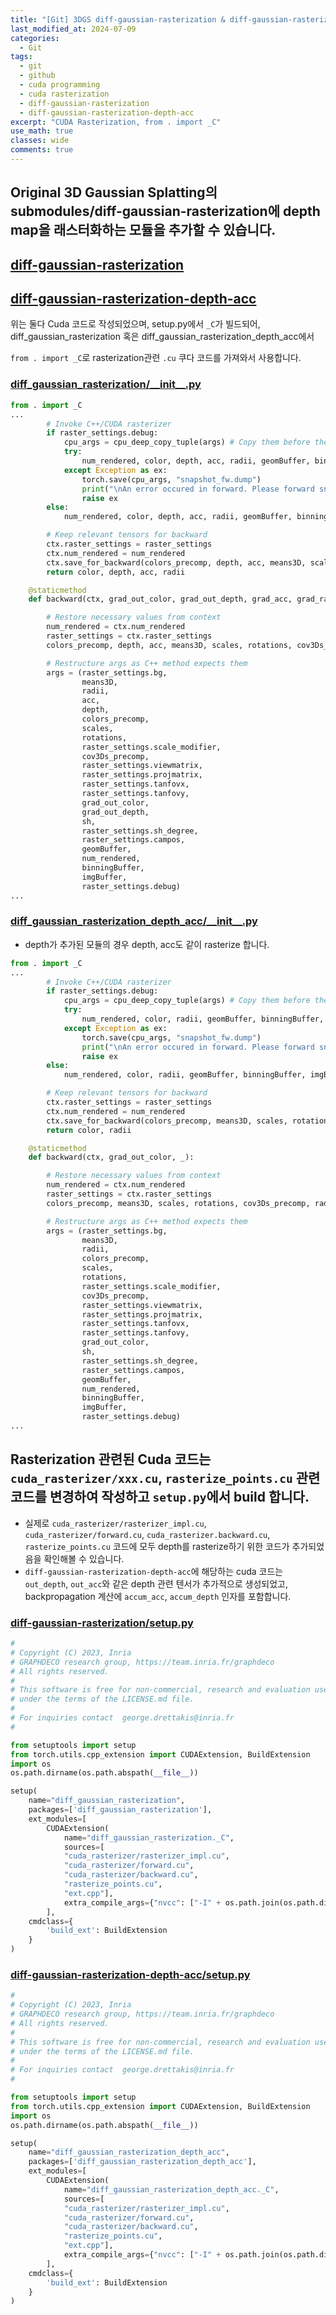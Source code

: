 ```yaml
---
title: "[Git] 3DGS diff-gaussian-rasterization & diff-gaussian-rasterization-depth-acc"
last_modified_at: 2024-07-09
categories:
  - Git
tags:
  - git
  - github
  - cuda programming
  - cuda rasterization
  - diff-gaussian-rasterization
  - diff-gaussian-rasterization-depth-acc
excerpt: "CUDA Rasterization, from . import _C"
use_math: true
classes: wide
comments: true
---
```


## Original 3D Gaussian Splatting의 submodules/diff-gaussian-rasterization에 depth map을 래스터화하는 모듈을 추가할 수 있습니다.

## [diff-gaussian-rasterization](https://github.com/graphdeco-inria/diff-gaussian-rasterization/tree/59f5f77e3ddbac3ed9db93ec2cfe99ed6c5d121d)

## [diff-gaussian-rasterization-depth-acc](https://github.com/robot0321/diff-gaussian-rasterization-depth-acc/tree/c63d79dc4d59b2965eaf7bada5dda2eae68c08af?tab=readme-ov-file)

위는 둘다 Cuda 코드로 작성되었으며, setup.py에서 `_C`가 빌드되어, diff_gaussian_rasterization 혹은 diff_gaussian_rasterization_depth_acc에서

`from . import _C`로 rasterization관련 `.cu` 쿠다 코드를 가져와서 사용합니다.

### [diff_gaussian_rasterization/\_\_init\_\_.py](https://github.com/robot0321/diff-gaussian-rasterization-depth-acc/blob/c63d79dc4d59b2965eaf7bada5dda2eae68c08af/diff_gaussian_rasterization_depth_acc/__init__.py)

```python
from . import _C
...
        # Invoke C++/CUDA rasterizer
        if raster_settings.debug:
            cpu_args = cpu_deep_copy_tuple(args) # Copy them before they can be corrupted
            try:
                num_rendered, color, depth, acc, radii, geomBuffer, binningBuffer, imgBuffer = _C.rasterize_gaussians(*args)
            except Exception as ex:
                torch.save(cpu_args, "snapshot_fw.dump")
                print("\nAn error occured in forward. Please forward snapshot_fw.dump for debugging.")
                raise ex
        else:
            num_rendered, color, depth, acc, radii, geomBuffer, binningBuffer, imgBuffer = _C.rasterize_gaussians(*args)

        # Keep relevant tensors for backward
        ctx.raster_settings = raster_settings
        ctx.num_rendered = num_rendered
        ctx.save_for_backward(colors_precomp, depth, acc, means3D, scales, rotations, cov3Ds_precomp, radii, sh, geomBuffer, binningBuffer, imgBuffer)
        return color, depth, acc, radii

    @staticmethod
    def backward(ctx, grad_out_color, grad_out_depth, grad_acc, grad_radii):

        # Restore necessary values from context
        num_rendered = ctx.num_rendered
        raster_settings = ctx.raster_settings
        colors_precomp, depth, acc, means3D, scales, rotations, cov3Ds_precomp, radii, sh, geomBuffer, binningBuffer, imgBuffer = ctx.saved_tensors

        # Restructure args as C++ method expects them
        args = (raster_settings.bg,
                means3D, 
                radii,
                acc,
                depth,
                colors_precomp, 
                scales, 
                rotations, 
                raster_settings.scale_modifier, 
                cov3Ds_precomp, 
                raster_settings.viewmatrix, 
                raster_settings.projmatrix, 
                raster_settings.tanfovx, 
                raster_settings.tanfovy, 
                grad_out_color,
                grad_out_depth, 
                sh, 
                raster_settings.sh_degree, 
                raster_settings.campos,
                geomBuffer,
                num_rendered,
                binningBuffer,
                imgBuffer,
                raster_settings.debug)
...
```

### [diff_gaussian_rasterization_depth_acc/\_\_init\_\_.py](https://github.com/graphdeco-inria/diff-gaussian-rasterization/blob/59f5f77e3ddbac3ed9db93ec2cfe99ed6c5d121d/diff_gaussian_rasterization/__init__.py)

- depth가 추가된 모듈의 경우 depth, acc도 같이 rasterize 합니다.


```python
from . import _C
...
        # Invoke C++/CUDA rasterizer
        if raster_settings.debug:
            cpu_args = cpu_deep_copy_tuple(args) # Copy them before they can be corrupted
            try:
                num_rendered, color, radii, geomBuffer, binningBuffer, imgBuffer = _C.rasterize_gaussians(*args)
            except Exception as ex:
                torch.save(cpu_args, "snapshot_fw.dump")
                print("\nAn error occured in forward. Please forward snapshot_fw.dump for debugging.")
                raise ex
        else:
            num_rendered, color, radii, geomBuffer, binningBuffer, imgBuffer = _C.rasterize_gaussians(*args)

        # Keep relevant tensors for backward
        ctx.raster_settings = raster_settings
        ctx.num_rendered = num_rendered
        ctx.save_for_backward(colors_precomp, means3D, scales, rotations, cov3Ds_precomp, radii, sh, geomBuffer, binningBuffer, imgBuffer)
        return color, radii

    @staticmethod
    def backward(ctx, grad_out_color, _):

        # Restore necessary values from context
        num_rendered = ctx.num_rendered
        raster_settings = ctx.raster_settings
        colors_precomp, means3D, scales, rotations, cov3Ds_precomp, radii, sh, geomBuffer, binningBuffer, imgBuffer = ctx.saved_tensors

        # Restructure args as C++ method expects them
        args = (raster_settings.bg,
                means3D, 
                radii, 
                colors_precomp, 
                scales, 
                rotations, 
                raster_settings.scale_modifier, 
                cov3Ds_precomp, 
                raster_settings.viewmatrix, 
                raster_settings.projmatrix, 
                raster_settings.tanfovx, 
                raster_settings.tanfovy, 
                grad_out_color, 
                sh, 
                raster_settings.sh_degree, 
                raster_settings.campos,
                geomBuffer,
                num_rendered,
                binningBuffer,
                imgBuffer,
                raster_settings.debug)
...
```

## Rasterization 관련된 Cuda 코드는 `cuda_rasterizer/xxx.cu`, `rasterize_points.cu` 관련 코드를 변경하여 작성하고 `setup.py`에서 build 합니다.

- 실제로 `cuda_rasterizer/rasterizer_impl.cu`, `cuda_rasterizer/forward.cu`, `cuda_rasterizer.backward.cu`, `rasterize_points.cu` 코드에 모두 depth를 rasterize하기 위한 코드가 추가되었음을 확인해볼 수 있습니다.
- `diff-gaussian-rasterization-depth-acc`에 해당하는 cuda 코드는 `out_depth`, `out_acc`와 같은 depth 관련 텐서가 추가적으로 생성되었고, backpropagation 계산에 `accum_acc`, `accum_depth` 인자를 포함합니다.

### [diff-gaussian-rasterization/setup.py](https://github.com/graphdeco-inria/diff-gaussian-rasterization/blob/59f5f77e3ddbac3ed9db93ec2cfe99ed6c5d121d/setup.py)

```python
#
# Copyright (C) 2023, Inria
# GRAPHDECO research group, https://team.inria.fr/graphdeco
# All rights reserved.
#
# This software is free for non-commercial, research and evaluation use 
# under the terms of the LICENSE.md file.
#
# For inquiries contact  george.drettakis@inria.fr
#

from setuptools import setup
from torch.utils.cpp_extension import CUDAExtension, BuildExtension
import os
os.path.dirname(os.path.abspath(__file__))

setup(
    name="diff_gaussian_rasterization",
    packages=['diff_gaussian_rasterization'],
    ext_modules=[
        CUDAExtension(
            name="diff_gaussian_rasterization._C",
            sources=[
            "cuda_rasterizer/rasterizer_impl.cu",
            "cuda_rasterizer/forward.cu",
            "cuda_rasterizer/backward.cu",
            "rasterize_points.cu",
            "ext.cpp"],
            extra_compile_args={"nvcc": ["-I" + os.path.join(os.path.dirname(os.path.abspath(__file__)), "third_party/glm/")]})
        ],
    cmdclass={
        'build_ext': BuildExtension
    }
)
```


### [diff-gaussian-rasterization-depth-acc/setup.py](https://github.com/robot0321/diff-gaussian-rasterization-depth-acc/blob/c63d79dc4d59b2965eaf7bada5dda2eae68c08af/setup.py)

```python
#
# Copyright (C) 2023, Inria
# GRAPHDECO research group, https://team.inria.fr/graphdeco
# All rights reserved.
#
# This software is free for non-commercial, research and evaluation use 
# under the terms of the LICENSE.md file.
#
# For inquiries contact  george.drettakis@inria.fr
#

from setuptools import setup
from torch.utils.cpp_extension import CUDAExtension, BuildExtension
import os
os.path.dirname(os.path.abspath(__file__))

setup(
    name="diff_gaussian_rasterization_depth_acc",
    packages=['diff_gaussian_rasterization_depth_acc'],
    ext_modules=[
        CUDAExtension(
            name="diff_gaussian_rasterization_depth_acc._C",
            sources=[
            "cuda_rasterizer/rasterizer_impl.cu",
            "cuda_rasterizer/forward.cu",
            "cuda_rasterizer/backward.cu",
            "rasterize_points.cu",
            "ext.cpp"],
            extra_compile_args={"nvcc": ["-I" + os.path.join(os.path.dirname(os.path.abspath(__file__)), "third_party/glm/")]})
        ],
    cmdclass={
        'build_ext': BuildExtension
    }
)
```
